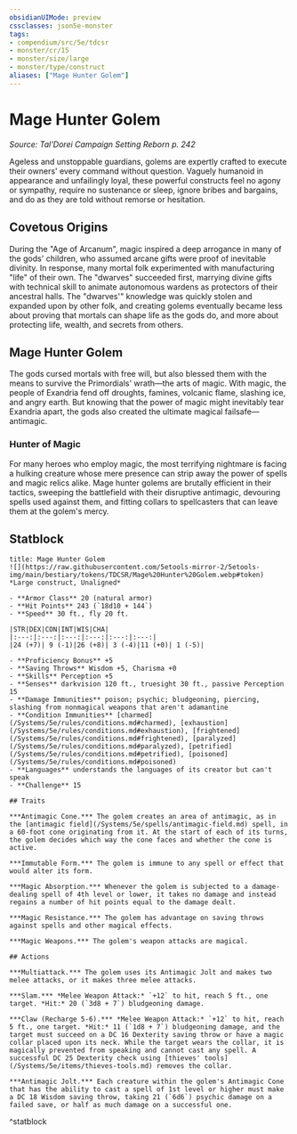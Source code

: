 ```yaml
---
obsidianUIMode: preview
cssclasses: json5e-monster
tags:
- compendium/src/5e/tdcsr
- monster/cr/15
- monster/size/large
- monster/type/construct
aliases: ["Mage Hunter Golem"]
---
```

# Mage Hunter Golem
*Source: Tal'Dorei Campaign Setting Reborn p. 242*  

Ageless and unstoppable guardians, golems are expertly crafted to execute their owners' every command without question. Vaguely humanoid in appearance and unfailingly loyal, these powerful constructs feel no agony or sympathy, require no sustenance or sleep, ignore bribes and bargains, and do as they are told without remorse or hesitation.

## Covetous Origins

During the "Age of Arcanum", magic inspired a deep arrogance in many of the gods' children, who assumed arcane gifts were proof of inevitable divinity. In response, many mortal folk experimented with manufacturing "life" of their own. The "dwarves" succeeded first, marrying divine gifts with technical skill to animate autonomous wardens as protectors of their ancestral halls. The "dwarves'" knowledge was quickly stolen and expanded upon by other folk, and creating golems eventually became less about proving that mortals can shape life as the gods do, and more about protecting life, wealth, and secrets from others.

## Mage Hunter Golem

The gods cursed mortals with free will, but also blessed them with the means to survive the Primordials' wrath—the arts of magic. With magic, the people of Exandria fend off droughts, famines, volcanic flame, slashing ice, and angry earth. But knowing that the power of magic might inevitably tear Exandria apart, the gods also created the ultimate magical failsafe—antimagic.

### Hunter of Magic

For many heroes who employ magic, the most terrifying nightmare is facing a hulking creature whose mere presence can strip away the power of spells and magic relics alike. Mage hunter golems are brutally efficient in their tactics, sweeping the battlefield with their disruptive antimagic, devouring spells used against them, and fitting collars to spellcasters that can leave them at the golem's mercy.

## Statblock

```ad-statblock
title: Mage Hunter Golem
![](https://raw.githubusercontent.com/5etools-mirror-2/5etools-img/main/bestiary/tokens/TDCSR/Mage%20Hunter%20Golem.webp#token)
*Large construct, Unaligned*

- **Armor Class** 20 (natural armor)
- **Hit Points** 243 (`18d10 + 144`)
- **Speed** 30 ft., fly 20 ft.

|STR|DEX|CON|INT|WIS|CHA|
|:---:|:---:|:---:|:---:|:---:|:---:|
|24 (+7)| 9 (-1)|26 (+8)| 3 (-4)|11 (+0)| 1 (-5)|

- **Proficiency Bonus** +5
- **Saving Throws** Wisdom +5, Charisma +0
- **Skills** Perception +5
- **Senses** darkvision 120 ft., truesight 30 ft., passive Perception 15
- **Damage Immunities** poison; psychic; bludgeoning, piercing, slashing from nonmagical weapons that aren't adamantine
- **Condition Immunities** [charmed](/Systems/5e/rules/conditions.md#charmed), [exhaustion](/Systems/5e/rules/conditions.md#exhaustion), [frightened](/Systems/5e/rules/conditions.md#frightened), [paralyzed](/Systems/5e/rules/conditions.md#paralyzed), [petrified](/Systems/5e/rules/conditions.md#petrified), [poisoned](/Systems/5e/rules/conditions.md#poisoned)
- **Languages** understands the languages of its creator but can't speak
- **Challenge** 15

## Traits

***Antimagic Cone.*** The golem creates an area of antimagic, as in the [antimagic field](/Systems/5e/spells/antimagic-field.md) spell, in a 60-foot cone originating from it. At the start of each of its turns, the golem decides which way the cone faces and whether the cone is active.

***Immutable Form.*** The golem is immune to any spell or effect that would alter its form.

***Magic Absorption.*** Whenever the golem is subjected to a damage-dealing spell of 4th level or lower, it takes no damage and instead regains a number of hit points equal to the damage dealt.

***Magic Resistance.*** The golem has advantage on saving throws against spells and other magical effects.

***Magic Weapons.*** The golem's weapon attacks are magical.

## Actions

***Multiattack.*** The golem uses its Antimagic Jolt and makes two melee attacks, or it makes three melee attacks.

***Slam.*** *Melee Weapon Attack:* `+12` to hit, reach 5 ft., one target. *Hit:* 20 (`3d8 + 7`) bludgeoning damage.

***Claw (Recharge 5-6).*** *Melee Weapon Attack:* `+12` to hit, reach 5 ft., one target. *Hit:* 11 (`1d8 + 7`) bludgeoning damage, and the target must succeed on a DC 16 Dexterity saving throw or have a magic collar placed upon its neck. While the target wears the collar, it is magically prevented from speaking and cannot cast any spell. A successful DC 25 Dexterity check using [thieves' tools](/Systems/5e/items/thieves-tools.md) removes the collar.

***Antimagic Jolt.*** Each creature within the golem's Antimagic Cone that has the ability to cast a spell of 1st level or higher must make a DC 18 Wisdom saving throw, taking 21 (`6d6`) psychic damage on a failed save, or half as much damage on a successful one.
```
^statblock